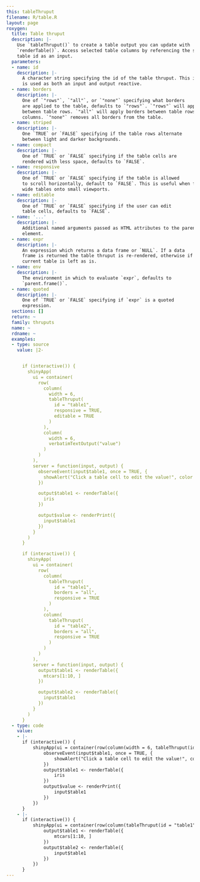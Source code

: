 ```yaml
---
this: tableThruput
filename: R/table.R
layout: page
roxygen:
  title: Table thruput
  description: |-
    Use `tableThruput()` to create a table output you can update with
    `renderTable()`. Access selected table columns by referencing the same
    table id as an input.
  parameters:
  - name: id
    description: |-
      A character string specifying the id of the table thruput. This id
      is used as both an input and output reactive.
  - name: borders
    description: |-
      One of `"rows"`, `"all"`, or `"none"` specifying what borders
      are applied to the table, defaults to `"rows"`. `"rows"` will apply borders
      between table rows. `"all"` will apply borders between table rows and
      columns. `"none"` removes all borders from the table.
  - name: striped
    description: |-
      One `TRUE` or `FALSE` specifying if the table rows alternate
      between light and darker backgrounds.
  - name: compact
    description: |-
      One of `TRUE` or `FALSE` specifying if the table cells are
      rendered with less space, defaults to `FALSE`.
  - name: responsive
    description: |-
      One of `TRUE` or `FALSE` specifying if the table is allowed
      to scroll horizontally, default to `FALSE`. This is useful when fitting
      wide tables onto small viewports.
  - name: editable
    description: |-
      One of `TRUE` or `FALSE` specifying if the user can edit
      table cells, defaults to `FALSE`.
  - name: '...'
    description: |-
      Additional named arguments passed as HTML attributes to the parent
      element.
  - name: expr
    description: |-
      An expression which returns a data frame or `NULL`. If a data
      frame is returned the table thruput is re-rendered, otherwise if `NULL` the
      current table is left as is.
  - name: env
    description: |-
      The environment in which to evaluate `expr`, defaults to
      `parent.frame()`.
  - name: quoted
    description: |-
      One of `TRUE` or `FALSE` specifying if `expr` is a quoted
      expression.
  sections: []
  return: ~
  family: thruputs
  name: ~
  rdname: ~
  examples:
  - type: source
    value: |2-


      if (interactive()) {
        shinyApp(
          ui = container(
            row(
              column(
                width = 6,
                tableThruput(
                  id = "table1",
                  responsive = TRUE,
                  editable = TRUE
                )
              ),
              column(
                width = 6,
                verbatimTextOutput("value")
              )
            )
          ),
          server = function(input, output) {
            observeEvent(input$table1, once = TRUE, {
              showAlert("Click a table cell to edit the value!", color = "amber")
            })

            output$table1 <- renderTable({
              iris
            })

            output$value <- renderPrint({
              input$table1
            })
          }
        )
      }

      if (interactive()) {
        shinyApp(
          ui = container(
            row(
              column(
                tableThruput(
                  id = "table1",
                  borders = "all",
                  responsive = TRUE
                )
              ),
              column(
                tableThruput(
                  id = "table2",
                  borders = "all",
                  responsive = TRUE
                )
              )
            )
          ),
          server = function(input, output) {
            output$table1 <- renderTable({
              mtcars[1:10, ]
            })

            output$table2 <- renderTable({
              input$table1
            })
          }
        )
      }
  - type: code
    value:
    - |-
      if (interactive()) {
          shinyApp(ui = container(row(column(width = 6, tableThruput(id = "table1", responsive = TRUE, editable = TRUE)), column(width = 6, verbatimTextOutput("value")))), server = function(input, output) {
              observeEvent(input$table1, once = TRUE, {
                  showAlert("Click a table cell to edit the value!", color = "amber")
              })
              output$table1 <- renderTable({
                  iris
              })
              output$value <- renderPrint({
                  input$table1
              })
          })
      }
    - |-
      if (interactive()) {
          shinyApp(ui = container(row(column(tableThruput(id = "table1", borders = "all", responsive = TRUE)), column(tableThruput(id = "table2", borders = "all", responsive = TRUE)))), server = function(input, output) {
              output$table1 <- renderTable({
                  mtcars[1:10, ]
              })
              output$table2 <- renderTable({
                  input$table1
              })
          })
      }
---
```

